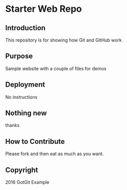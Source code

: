 # Starter Web Repo

## Introduction

This repository is for showing how Git and GitHub work

## Purpose

Sample website with a couple of files for demos

## Deployment

No instructions

##  Nothing new
thanks

## How to Contribute

Please fork and then eat as much as you want.

## Copyright

2016 GotGit Example
